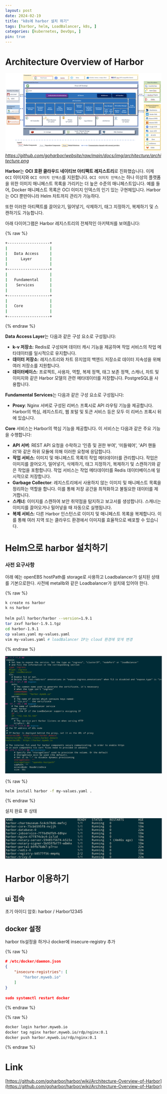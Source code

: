 ```yaml
---
layout: post
date: 2024-02-19
title: "k8s에 harbor 설치 하기"
tags: [harbor, helm, LoadBalancer, k8s, ]
categories: [kubernetes, DevOps, ]
pin: true
---
```



# **Architecture Overview of Harbor**


![0](/assets/img/2024-02-19-k8s에-harbor-설치-하기.md/0.png)_https://github.com/goharbor/website/raw/main/docs/img/architecture/architecture.png_


**Harbor**는 **OCI 호환 클라우드 네이티브 아티팩트 레지스트리**로 진화했습니다. 이제 `OCI` 이미지와 `OCI 이미지 인덱스`를 지원합니다. `OCI 이미지 인덱스`는 하나 이상의 플랫폼을 위한 이미지 매니페스트 목록을 가리키는 더 높은 수준의 매니페스트입니다. 예를 들어, Docker 매니페스트 목록은 OCI 이미지 인덱스의 인기 있는 구현체입니다.  Harbor는 OCI 뿐만아니라 Helm 차트까지 관리가 가능하다. 


또한 이러한 아티팩트를 끌어오기, 밀어넣기, 삭제하기, 태그 지정하기, 복제하기 및 스캔하기도 가능합니다. 


아래 다이어그램은 Harbor 레지스트리의 전체적인 아키텍처를 보여줍니다:


{% raw %}
```bash
+-------------------+
|                   |
|   Data Access     |
|      Layer        |
|                   |
+-------------------+
|                   |
|   Fundamental     |
|    Services       |
|                   |
+-------------------+
|                   |
|   Core            |
|                   |
+-------------------+
```
{% endraw %}


**Data Access Layer**는 다음과 같은 구성 요소로 구성됩니다:

- **k-v 저장소**: Redis로 구성되며 데이터 캐시 기능을 제공하며 작업 서비스의 작업 메타데이터를 일시적으로 유지합니다.
- **데이터 저장소**: 레지스트리와 차트 뮤지엄의 백엔드 저장소로 데이터 지속성을 위해 여러 저장소를 지원합니다.
- **데이터베이스**: 프로젝트, 사용자, 역할, 복제 정책, 태그 보존 정책, 스캐너, 차트 및 이미지와 같은 Harbor 모델의 관련 메타데이터를 저장합니다. PostgreSQL을 사용합니다.

**Fundamental Services**는 다음과 같은 구성 요소로 구성됩니다:

- **Proxy**: Nginx 서버로 구성된 리버스 프록시로 API 라우팅 기능을 제공합니다. Harbor의 핵심, 레지스트리, 웹 포털 및 토큰 서비스 등은 모두 이 리버스 프록시 뒤에 있습니다.

**Core** 서비스는 Harbor의 핵심 기능을 제공합니다. 이 서비스는 다음과 같은 주요 기능을 수행합니다:

- **API 서버**: REST API 요청을 수락하고 ‘인증 및 권한 부여’, ‘미들웨어’, 'API 핸들러’와 같은 하위 모듈에 의해 이러한 요청에 응답합니다.
- **작업 서비스**: 이미지 및 매니페스트 목록의 작업 메타데이터를 관리합니다. 작업은 이미지를 끌어오기, 밀어넣기, 삭제하기, 태그 지정하기, 복제하기 및 스캔하기와 같은 작업을 포함합니다. 작업 서비스는 작업 메타데이터를 Redis 데이터베이스에 일시적으로 저장합니다.
- **Garbage Collector**: 레지스트리에서 사용하지 않는 이미지 및 매니페스트 목록을 정리하는 역할을 합니다. 이를 통해 저장 공간을 최적화하고 불필요한 데이터를 제거합니다.
- **스캐너**: 이미지를 스캔하여 보안 취약점을 탐지하고 보고서를 생성합니다. 스캐너는 이미지를 끌어오거나 밀어넣을 때 자동으로 실행됩니다.
- **복제 서비스**: 다른 Harbor 인스턴스로 이미지 및 매니페스트 목록을 복제합니다. 이를 통해 여러 지역 또는 클라우드 환경에서 이미지를 효율적으로 배포할 수 있습니다.

# Helm으로 harbor 설치하기


### 사전 요구사항


아래 예는 openEBS hostPath를 storage로 사용하고 Loadbalancer가 설치된 상태를 기본으로한다. 사전에 metallb와 같은 Loadbalancer가 설치돼 있어야 한다.


{% raw %}
```bash
k create ns harbor
k ns harbor

helm pull harbor/harbor --version=1.9.1
tar zxvf harbor-1.9.1.tgz
cd harbor-1.9.1
cp values.yaml my-values.yaml
vim my-values.yaml # loadBalancer IP는 cloud 환경에 맞게 변경
```
{% endraw %}


![1](/assets/img/2024-02-19-k8s에-harbor-설치-하기.md/1.png)


{% raw %}
```bash
helm install harbor -f my-values.yaml .
```
{% endraw %}


설치 완료 후 상태


![2](/assets/img/2024-02-19-k8s에-harbor-설치-하기.md/2.png)


# Harbor 이용하기


## ui 접속


초기 아이디 암호: harbor / Harbor12345


## docker 설정


harbor tls설정을 하거나 docker에 insecure-registry 추가


{% raw %}
```json
# /etc/docker/daemon.json
{
    "insecure-registries": [
        "harbor.myweb.io"
    ]
}

sudo systemctl restart docker
```
{% endraw %}


{% raw %}
```bash
docker login harbor.myweb.io
docker tag nginx harbor.myweb.io/rdp/nginx:0.1
docker push harbor.myweb.io/rdp/nginx:0.1
```
{% endraw %}


# Link


[https://github.com/goharbor/harbor/wiki/Architecture-Overview-of-Harbor](https://github.com/goharbor/harbor/wiki/Architecture-Overview-of-Harbor)

